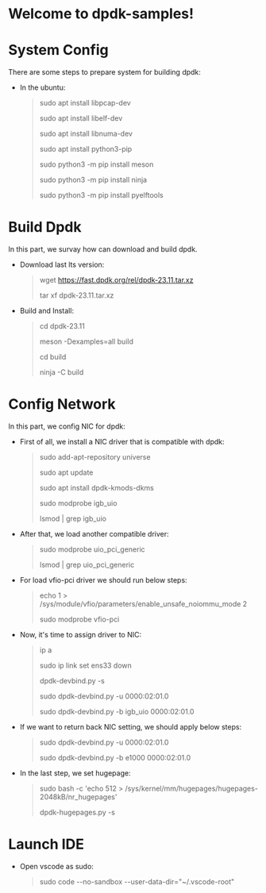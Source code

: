 # Welcome to dpdk-samples!


# System Config

There are some steps to prepare system for building dpdk:

- In the ubuntu:
	> sudo apt install libpcap-dev
	>
	> sudo apt install libelf-dev
	>
	> sudo apt install libnuma-dev
	>
	> sudo apt install python3-pip
	>
	> sudo python3 -m pip install meson
	>
	> sudo python3 -m pip install ninja
	>
	> sudo python3 -m pip install pyelftools

# Build Dpdk

In this part, we survay how can download and build dpdk.

- Download last lts version:
  
	> wget https://fast.dpdk.org/rel/dpdk-23.11.tar.xz
	>
	> tar xf dpdk-23.11.tar.xz 

- Build and Install:
  
	> cd dpdk-23.11
	>
	> meson -Dexamples=all build
	>
	> cd build
	>
	> ninja -C build

# Config Network

In this part, we config NIC for dpdk:

- First of all, we install a NIC driver that is compatible with dpdk:
	
	> sudo add-apt-repository universe
	>
	> sudo apt update
	>
	> sudo apt install dpdk-kmods-dkms
	>
	> sudo modprobe igb_uio
	>
	> lsmod | grep igb_uio

- After that, we load another compatible driver:

	> sudo modprobe uio_pci_generic
	>
	> lsmod | grep uio_pci_generic

- For load vfio-pci driver we should run below steps:

	>  echo 1 > /sys/module/vfio/parameters/enable_unsafe_noiommu_mode 2
	>
	> sudo modprobe vfio-pci
	>

- Now, it's time to assign driver to NIC:

	> ip a
	>
	> sudo ip link set ens33 down
	>
	> dpdk-devbind.py -s
	>
	> sudo dpdk-devbind.py -u 0000:02:01.0
	>
	> sudo dpdk-devbind.py -b igb_uio 0000:02:01.0
	>

- If we want to return back NIC setting, we should apply below steps:

	> sudo dpdk-devbind.py -u 0000:02:01.0
	>
	> sudo dpdk-devbind.py -b e1000 0000:02:01.0


- In the last step, we set hugepage:

	> sudo bash -c 'echo 512 > /sys/kernel/mm/hugepages/hugepages-2048kB/nr_hugepages'
	>
	> dpdk-hugepages.py -s


# Launch IDE

- Open vscode as sudo:
  
	> sudo code --no-sandbox --user-data-dir="~/.vscode-root"
